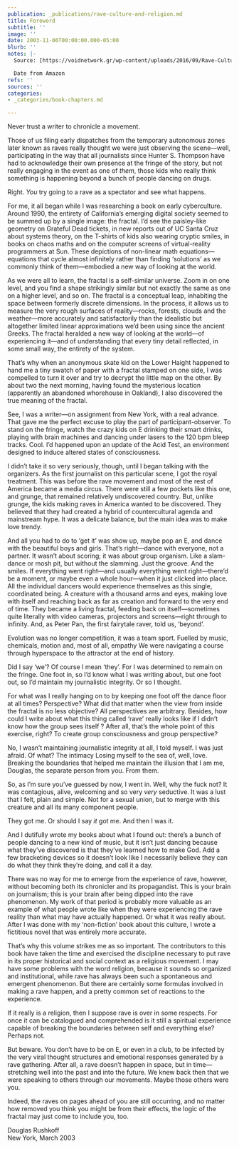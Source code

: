 ```yaml
---
publication: _publications/rave-culture-and-religion.md
title: Foreword
subtitle: ''
image: ''
date: 2003-11-06T00:00:00.000-05:00
blurb: ''
notes: |-
  Source: [https://voidnetwork.gr/wp-content/uploads/2016/09/Rave-Culture-and-Religion-edited-by-Graham-St.-John.pdf](https://voidnetwork.gr/wp-content/uploads/2016/09/Rave-Culture-and-Religion-edited-by-Graham-St.-John.pdf "https://voidnetwork.gr/wp-content/uploads/2016/09/Rave-Culture-and-Religion-edited-by-Graham-St.-John.pdf")

  Date from Amazon
refs: ''
sources: ''
categories:
- _categories/book-chapters.md

---
```

Never trust a writer to chronicle a movement. 

Those of us filing early dispatches from the temporary autonomous zones later known as raves really thought we were just observing the scene—well, participating in the way that all journalists since Hunter S. Thompson have had to acknowledge their own presence at the fringe of the story, but not really engaging in the event as one of _them_, those kids who really think something is happening beyond a bunch of people dancing on drugs. 

Right. _You_ try going to a rave as a spectator and see what happens. 

For me, it all began while I was researching a book on early cyberculture. Around 1990, the entirety of California’s emerging digital society seemed to be summed up by a single image: the fractal. I’d see the paisley-like geometry on Grateful Dead tickets, in new reports out of UC Santa Cruz about systems theory, on the T-shirts of kids also wearing cryptic smiles, in books on chaos maths and on the computer screens of virtual-reality programmers at Sun. These depictions of non-linear math equations—equations that cycle almost infinitely rather than finding ‘solutions’ as we commonly think of them—embodied a new way of looking at the world. 

As we were all to learn, the fractal is a self-similar universe. Zoom in on one level, and you find a shape strikingly similar but not exactly the same as one on a higher level, and so on. The fractal is a conceptual leap, inhabiting the space between formerly discrete dimensions. In the process, it allows us to measure the very rough surfaces of reality—rocks, forests, clouds and the weather—more accurately and satisfactorily than the idealistic but altogether limited linear approximations we’d been using since the ancient Greeks. The fractal heralded a new way of looking at the world—of experiencing it—and of understanding that every tiny detail reflected, in some small way, the entirety of the system. 

That’s why when an anonymous skate kid on the Lower Haight happened to hand me a tiny swatch of paper with a fractal stamped on one side, I was compelled to turn it over and try to decrypt the little map on the other. By about two the next morning, having found the mysterious location (apparently an abandoned whorehouse in Oakland), I also discovered the true meaning of the fractal. 

See, I was a writer—on assignment from New York, with a real advance. That gave me the perfect excuse to play the part of participant-observer. To stand on the fringe, watch the crazy kids on E drinking their smart drinks, playing with brain machines and dancing under lasers to the 120 bpm bleep tracks. Cool. I’d happened upon an update of the Acid Test, an environment designed to induce altered states of consciousness. 

I didn’t take it so very seriously, though, until I began talking with the organizers. As the first journalist on this particular scene, I got the royal treatment. This was before the rave movement and most of the rest of America became a media circus. There were still a few pockets like this one, and grunge, that remained relatively undiscovered country. But, unlike grunge, the kids making raves in America wanted to be discovered. They believed that they had created a hybrid of countercultural agenda and mainstream hype. It was a delicate balance, but the main idea was to make love trendy.

And all you had to do to ‘get it’ was show up, maybe pop an E, and dance with the beautiful boys and girls. That’s right—dance with everyone, not a partner. It wasn’t about scoring; it was about group organism. Like a slam-dance or mosh pit, but without the slamming. Just the groove. And the smiles. If everything went right—and usually everything went right—there’d be a moment, or maybe even a whole hour—when it just clicked into place. All the individual dancers would experience themselves as this single, coordinated being. A creature with a thousand arms and eyes, making love with itself and reaching back as far as creation and forward to the very end of time. They became a living fractal, feeding back on itself—sometimes quite literally with video cameras, projectors and screens—right through to infinity. And, as Peter Pan, the first fairytale raver, told us, ‘beyond’. 

Evolution was no longer competition, it was a team sport. Fuelled by music, chemicals, motion and, most of all, empathy We were navigating a course through hyperspace to the attractor at the end of history. 

Did I say ‘we’? Of course I mean ‘they’. For I was determined to remain on the fringe. One foot in, so I’d know what I was writing about, but one foot out, so I’d maintain my journalistic integrity. Or so I thought. 

For what was I really hanging on to by keeping one foot off the dance floor at all times? Perspective? What did that matter when the view from inside the fractal is no less objective? All perspectives are arbitrary. Besides, how could I write about what this thing called ‘rave’ really looks like if I didn’t know how the group sees itself ? After all, that’s the whole point of this exercise, right? To create group consciousness and group perspective? 

No, I wasn’t maintaining journalistic integrity at all, I told myself. I was just afraid. Of what? The intimacy Losing myself to the sea of, well, love. Breaking the boundaries that helped me maintain the illusion that I am me, Douglas, the separate person from you. From them. 

So, as I’m sure you’ve guessed by now, I went in. Well, why the fuck not? It was contagious, alive, welcoming and so very _very_ seductive. It was a lust that I felt, plain and simple. Not for a sexual union, but to merge with this creature and all its many component people. 

They got me. Or should I say _it_ got me. And then I was it. 

And I dutifully wrote my books about what I found out: there’s a bunch of people dancing to a new kind of music, but it isn’t just dancing because what they’ve discovered is that they’ve learned how to make God. Add a few bracketing devices so it doesn’t look like I necessarily believe they can do what they think they’re doing, and call it a day. 

There was no way for me to emerge from the experience of rave, however, without becoming both its chronicler and its propagandist. This is your brain on journalism; this is your brain after being dipped into the rave phenomenon. My work of that period is probably more valuable as an example of what people wrote like when they were experiencing the rave reality than what may have actually happened. Or what it was really about. After I was done with my ‘non-fiction’ book about this culture, I wrote a fictitious novel that was entirely more accurate. 

That’s why this volume strikes me as so important. The contributors to this book have taken the time and exercised the discipline necessary to put rave in its proper historical and social context as a religious movement. I may have some problems with the word religion, because it sounds so organized and institutional, while rave has always been such a spontaneous and emergent phenomenon. But there are certainly some formulas involved in making a rave happen, and a pretty common set of reactions to the experience. 

If it really is a religion, then I suppose rave is over in some respects. For once it can be catalogued and comprehended is it still a spiritual experience capable of breaking the boundaries between self and everything else? Perhaps not. 

But beware. You don’t have to be on E, or even in a club, to be infected by the very viral thought structures and emotional responses generated by a rave gathering. After all, a rave doesn’t happen in space, but in time—stretching well into the past and into the future. We knew back then that we were speaking to others through our movements. Maybe those others were you. 

Indeed, the raves on pages ahead of you are still occurring, and no matter how removed you think you might be from their effects, the logic of the fractal may just come to include you, too. 

Douglas Rushkoff  
New York, March 2003